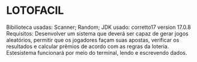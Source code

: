 # LOTOFACIL
Bibilioteca usadas:
Scanner;
Random;
JDK usado:
corretto17 version 17.0.8
Requisitos:
Desenvolver um sistema que deverá ser capaz de gerar jogos aleatórios, permitir que os jogadores façam suas apostas, verificar os resultados e calcular prêmios de acordo com as regras da loteria. Estesistema funcionará por meio do terminal, lendo e escrevendo dados. 
